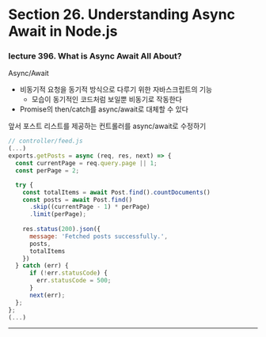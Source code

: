 # Section 26. Understanding Async Await in Node.js

### lecture 396. What is Async Await All About?

Async/Await
* 비동기적 요청을 동기적 방식으로 다루기 위한 자바스크립트의 기능
  - 모습이 동기적인 코드처럼 보일뿐 비동기로 작동한다
* Promise의 then/catch를 async/await로 대체할 수 있다

앞서 포스트 리스트를 제공하는 컨트롤러를 async/await로 수정하기
```js
// controller/feed.js
(...)
exports.getPosts = async (req, res, next) => {
  const currentPage = req.query.page || 1;
  const perPage = 2;

  try {
    const totalItems = await Post.find().countDocuments()
    const posts = await Post.find()
      .skip((currentPage - 1) * perPage)
      .limit(perPage);
      
    res.status(200).json({
      message: 'Fetched posts successfully.',
      posts,
      totalItems
    })
  } catch (err) {
      if (!err.statusCode) {
        err.statusCode = 500;
      }
      next(err);
  };
};
(...)
```

---